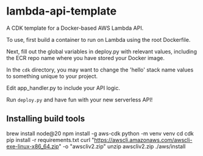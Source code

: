 # lambda-api-template
A CDK template for a Docker-based AWS Lambda API.

To use, first build a container to run on Lambda using the root Dockerfile.

Next, fill out the global variables in deploy.py with relevant values, including the ECR repo name where you have stored your Docker image.

In the `cdk` directory, you may want to change the 'hello' stack name values to something unique to your project.

Edit app_handler.py to include your API logic.

Run `deploy.py` and have fun with your new serverless API!

## Installing build tools

brew install node@20
npm install -g aws-cdk
python -m venv venv
cd cdk
pip install -r requirements.txt
curl "https://awscli.amazonaws.com/awscli-exe-linux-x86_64.zip" -o "awscliv2.zip"
unzip awscliv2.zip
./aws/install